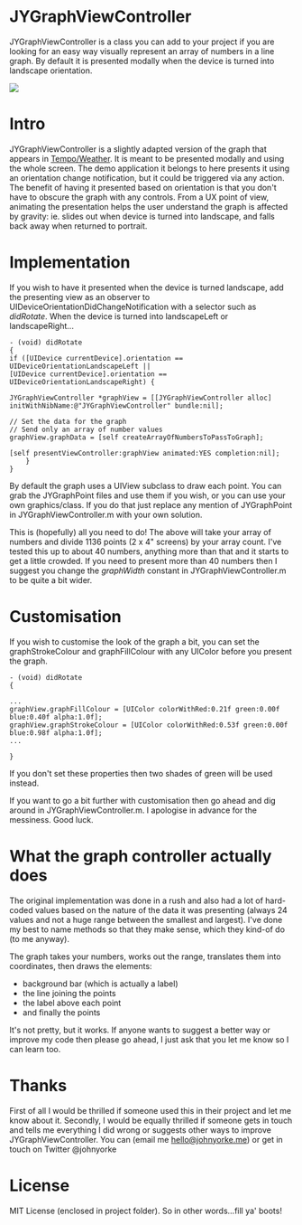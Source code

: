 # JYGraphViewController

JYGraphViewController is a class you can add to your project if you are looking for an easy way visually represent an array of numbers in a line graph. By default it is presented modally when the device is turned into landscape orientation.

<img src="https://raw.github.com/johnyorke/JYGraphViewController/master/JYGraphViewController/Screenshots/screenshotOne.png">

# Intro

JYGraphViewController is a slightly adapted version of the graph that appears in [Tempo/Weather](http://www.tempoweatherapp.com). It is meant to be presented modally and using the whole screen. The demo application it belongs to here presents it using an orientation change notification, but it could be triggered via any action. The benefit of having it presented based on orientation is that you don't have to obscure the graph with any controls. From a UX point of view, animating the presentation helps the user understand the graph is affected by gravity: ie. slides out when device is turned into landscape, and falls back away when returned to portrait.

# Implementation

If you wish to have it presented when the device is turned landscape, add the presenting view as an observer to UIDeviceOrientationDidChangeNotification with a selector such as _didRotate_. When the device is turned into landscapeLeft or landscapeRight...

```obj-c
- (void) didRotate
{
if ([UIDevice currentDevice].orientation == UIDeviceOrientationLandscapeLeft ||
[UIDevice currentDevice].orientation == UIDeviceOrientationLandscapeRight) {
        
JYGraphViewController *graphView = [[JYGraphViewController alloc] initWithNibName:@"JYGraphViewController" bundle:nil];
        
// Set the data for the graph
// Send only an array of number values
graphView.graphData = [self createArrayOfNumbersToPassToGraph];

[self presentViewController:graphView animated:YES completion:nil];
    }
}
```

By default the graph uses a UIView subclass to draw each point. You can grab the JYGraphPoint files and use them if you wish, or you can use your own graphics/class. If you do that just replace any mention of JYGraphPoint in JYGraphViewController.m with your own solution. 

This is (hopefully) all you need to do! The above will take your array of numbers and divide 1136 points (2 x 4" screens) by your array count. I've tested this up to about 40 numbers, anything more than that and it starts to get a little crowded. If you need to present more than 40 numbers then I suggest you change the _graphWidth_ constant in JYGraphViewController.m to be quite a bit wider.

# Customisation

If you wish to customise the look of the graph a bit, you can set the graphStrokeColour and graphFillColour with any UIColor before you present the graph.

```obj-c
- (void) didRotate
{

...
graphView.graphFillColour = [UIColor colorWithRed:0.21f green:0.00f blue:0.40f alpha:1.0f];
graphView.graphStrokeColour = [UIColor colorWithRed:0.53f green:0.00f blue:0.98f alpha:1.0f];
...

}
```

If you don't set these properties then two shades of green will be used instead.

If you want to go a bit further with customisation then go ahead and dig around in JYGraphViewController.m. I apologise in advance for the messiness. Good luck.

# What the graph controller actually does

The original implementation was done in a rush and also had a lot of hard-coded values based on the nature of the data it was presenting (always 24 values and not a huge range between the smallest and largest). I've done my best to name methods so that they make sense, which they kind-of do (to me anyway). 

The graph takes your numbers, works out the range, translates them into coordinates, then draws the elements: 
* background bar (which is actually a label) 
* the line joining the points
* the label above each point 
* and finally the points

It's not pretty, but it works. If anyone wants to suggest a better way or improve my code then please go ahead, I just ask that you let me know so I can learn too.

# Thanks

First of all I would be thrilled if someone used this in their project and let me know about it. Secondly, I would be equally thrilled if someone gets in touch and tells me everything I did wrong or suggests other ways to improve JYGraphViewController. You can (email me [hello@johnyorke.me](mailto:hello@johnyorke.me)) or get in touch on Twitter @johnyorke

# License

MIT License (enclosed in project folder). So in other words...fill ya' boots!
